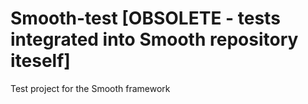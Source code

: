 # Smooth-test [OBSOLETE - tests integrated into Smooth repository iteself]
Test project for the Smooth framework
